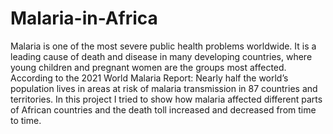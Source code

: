 # Malaria-in-Africa
Malaria is one of the most severe public health problems worldwide. It is a leading cause of death and disease in many developing countries, where young children and pregnant women are the groups most affected. According to the 2021 World Malaria Report: Nearly half the world’s population lives in areas at risk of malaria transmission in 87 countries and territories.
In this project I tried to show how malaria affected different parts of African countries and the death toll increased and decreased from time to time. 
